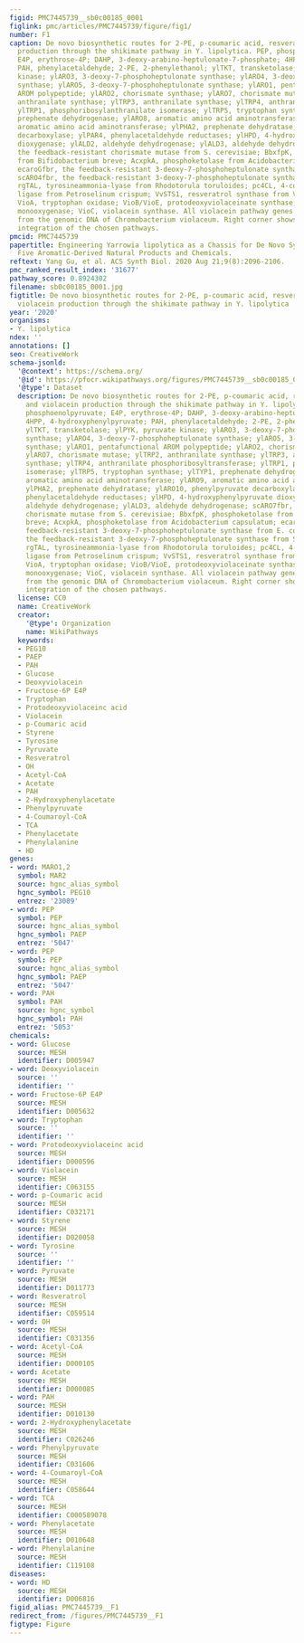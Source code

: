 ```yaml
---
figid: PMC7445739__sb0c00185_0001
figlink: pmc/articles/PMC7445739/figure/fig1/
number: F1
caption: De novo biosynthetic routes for 2-PE, p-coumaric acid, resveratrol, and violacein
  production through the shikimate pathway in Y. lipolytica. PEP, phosphoenolpyruvate;
  E4P, erythrose-4P; DAHP, 3-deoxy-arabino-heptulonate-7-phosphate; 4HPP, 4-hydroxyphenylpyruvate;
  PAH, phenylacetaldehyde; 2-PE, 2-phenylethanol; ylTKT, transketolase; ylPYK, pyruvate
  kinase; ylARO3, 3-deoxy-7-phosphoheptulonate synthase; ylARO4, 3-deoxy-7-phosphoheptulonate
  synthase; ylARO5, 3-deoxy-7-phosphoheptulonate synthase; ylARO1, pentafunctional
  AROM polypeptide; ylARO2, chorismate synthase; ylARO7, chorismate mutase; ylTRP2,
  anthranilate synthase; ylTRP3, anthranilate synthase; ylTRP4, anthranilate phosphoribosyltransferase;
  ylTRP1, phosphoribosylanthranilate isomerase; ylTRP5, tryptophan synthase; ylTYP1,
  prephenate dehydrogenase; ylARO8, aromatic amino acid aminotransferase; ylARO9,
  aromatic amino acid aminotransferase; ylPHA2, prephenate dehydratase; ylARO10, phenylpyruvate
  decarboxylase; ylPAR4, phenylacetaldehyde reductases; ylHPD, 4-hydroxyphenylpyruvate
  dioxygenase; ylALD2, aldehyde dehydrogenase; ylALD3, aldehyde dehydrogenase; scARO7fbr,
  the feedback-resistant chorismate mutase from S. cerevisiae; BbxfpK, phosphoketolase
  from Bifidobacterium breve; AcxpkA, phosphoketolase from Acidobacterium capsulatum;
  ecaroGfbr, the feedback-resistant 3-deoxy-7-phosphoheptulonate synthase from E. coli;
  scARO4fbr, the feedback-resistant 3-deoxy-7-phosphoheptulonate synthase from S. cerevisiae;
  rgTAL, tyrosineammonia-lyase from Rhodotorula toruloides; pc4CL, 4-coumarate-CoA
  ligase from Petroselinum crispum; VvSTS1, resveratrol synthase from Vitis vinifera;
  VioA, tryptophan oxidase; VioB/VioE, protodeoxyviolaceinate synthase; VioD, protodeoxyviolaceinate
  monooxygenase; VioC, violacein synthase. All violacein pathway genes were amplified
  from the genomic DNA of Chromobacterium violaceum. Right corner shows the chromosomal
  integration of the chosen pathways.
pmcid: PMC7445739
papertitle: Engineering Yarrowia lipolytica as a Chassis for De Novo Synthesis of
  Five Aromatic-Derived Natural Products and Chemicals.
reftext: Yang Gu, et al. ACS Synth Biol. 2020 Aug 21;9(8):2096-2106.
pmc_ranked_result_index: '31677'
pathway_score: 0.8924302
filename: sb0c00185_0001.jpg
figtitle: De novo biosynthetic routes for 2-PE, p-coumaric acid, resveratrol, and
  violacein production through the shikimate pathway in Y. lipolytica
year: '2020'
organisms:
- Y. lipolytica
ndex: ''
annotations: []
seo: CreativeWork
schema-jsonld:
  '@context': https://schema.org/
  '@id': https://pfocr.wikipathways.org/figures/PMC7445739__sb0c00185_0001.html
  '@type': Dataset
  description: De novo biosynthetic routes for 2-PE, p-coumaric acid, resveratrol,
    and violacein production through the shikimate pathway in Y. lipolytica. PEP,
    phosphoenolpyruvate; E4P, erythrose-4P; DAHP, 3-deoxy-arabino-heptulonate-7-phosphate;
    4HPP, 4-hydroxyphenylpyruvate; PAH, phenylacetaldehyde; 2-PE, 2-phenylethanol;
    ylTKT, transketolase; ylPYK, pyruvate kinase; ylARO3, 3-deoxy-7-phosphoheptulonate
    synthase; ylARO4, 3-deoxy-7-phosphoheptulonate synthase; ylARO5, 3-deoxy-7-phosphoheptulonate
    synthase; ylARO1, pentafunctional AROM polypeptide; ylARO2, chorismate synthase;
    ylARO7, chorismate mutase; ylTRP2, anthranilate synthase; ylTRP3, anthranilate
    synthase; ylTRP4, anthranilate phosphoribosyltransferase; ylTRP1, phosphoribosylanthranilate
    isomerase; ylTRP5, tryptophan synthase; ylTYP1, prephenate dehydrogenase; ylARO8,
    aromatic amino acid aminotransferase; ylARO9, aromatic amino acid aminotransferase;
    ylPHA2, prephenate dehydratase; ylARO10, phenylpyruvate decarboxylase; ylPAR4,
    phenylacetaldehyde reductases; ylHPD, 4-hydroxyphenylpyruvate dioxygenase; ylALD2,
    aldehyde dehydrogenase; ylALD3, aldehyde dehydrogenase; scARO7fbr, the feedback-resistant
    chorismate mutase from S. cerevisiae; BbxfpK, phosphoketolase from Bifidobacterium
    breve; AcxpkA, phosphoketolase from Acidobacterium capsulatum; ecaroGfbr, the
    feedback-resistant 3-deoxy-7-phosphoheptulonate synthase from E. coli; scARO4fbr,
    the feedback-resistant 3-deoxy-7-phosphoheptulonate synthase from S. cerevisiae;
    rgTAL, tyrosineammonia-lyase from Rhodotorula toruloides; pc4CL, 4-coumarate-CoA
    ligase from Petroselinum crispum; VvSTS1, resveratrol synthase from Vitis vinifera;
    VioA, tryptophan oxidase; VioB/VioE, protodeoxyviolaceinate synthase; VioD, protodeoxyviolaceinate
    monooxygenase; VioC, violacein synthase. All violacein pathway genes were amplified
    from the genomic DNA of Chromobacterium violaceum. Right corner shows the chromosomal
    integration of the chosen pathways.
  license: CC0
  name: CreativeWork
  creator:
    '@type': Organization
    name: WikiPathways
  keywords:
  - PEG10
  - PAEP
  - PAH
  - Glucose
  - Deoxyviolacein
  - Fructose-6P E4P
  - Tryptophan
  - Protodeoxyviolaceinc acid
  - Violacein
  - p-Coumaric acid
  - Styrene
  - Tyrosine
  - Pyruvate
  - Resveratrol
  - OH
  - Acetyl-CoA
  - Acetate
  - PAH
  - 2-Hydroxyphenylacetate
  - Phenylpyruvate
  - 4-Coumaroyl-CoA
  - TCA
  - Phenylacetate
  - Phenylalanine
  - HD
genes:
- word: MARO1,2
  symbol: MAR2
  source: hgnc_alias_symbol
  hgnc_symbol: PEG10
  entrez: '23089'
- word: PEP
  symbol: PEP
  source: hgnc_alias_symbol
  hgnc_symbol: PAEP
  entrez: '5047'
- word: PEP
  symbol: PEP
  source: hgnc_alias_symbol
  hgnc_symbol: PAEP
  entrez: '5047'
- word: PAH
  symbol: PAH
  source: hgnc_symbol
  hgnc_symbol: PAH
  entrez: '5053'
chemicals:
- word: Glucose
  source: MESH
  identifier: D005947
- word: Deoxyviolacein
  source: ''
  identifier: ''
- word: Fructose-6P E4P
  source: MESH
  identifier: D005632
- word: Tryptophan
  source: ''
  identifier: ''
- word: Protodeoxyviolaceinc acid
  source: MESH
  identifier: D000596
- word: Violacein
  source: MESH
  identifier: C063155
- word: p-Coumaric acid
  source: MESH
  identifier: C032171
- word: Styrene
  source: MESH
  identifier: D020058
- word: Tyrosine
  source: ''
  identifier: ''
- word: Pyruvate
  source: MESH
  identifier: D011773
- word: Resveratrol
  source: MESH
  identifier: C059514
- word: OH
  source: MESH
  identifier: C031356
- word: Acetyl-CoA
  source: MESH
  identifier: D000105
- word: Acetate
  source: MESH
  identifier: D000085
- word: PAH
  source: MESH
  identifier: D010130
- word: 2-Hydroxyphenylacetate
  source: MESH
  identifier: C026246
- word: Phenylpyruvate
  source: MESH
  identifier: C031606
- word: 4-Coumaroyl-CoA
  source: MESH
  identifier: C058644
- word: TCA
  source: MESH
  identifier: C000589078
- word: Phenylacetate
  source: MESH
  identifier: D010648
- word: Phenylalanine
  source: MESH
  identifier: C119108
diseases:
- word: HD
  source: MESH
  identifier: D006816
figid_alias: PMC7445739__F1
redirect_from: /figures/PMC7445739__F1
figtype: Figure
---
```

